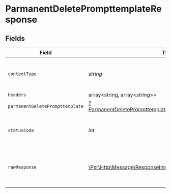 # ParmanentDeletePrompttemplateResponse


## Fields

| Field                                                                                                                                                | Type                                                                                                                                                 | Required                                                                                                                                             | Description                                                                                                                                          |
| ---------------------------------------------------------------------------------------------------------------------------------------------------- | ---------------------------------------------------------------------------------------------------------------------------------------------------- | ---------------------------------------------------------------------------------------------------------------------------------------------------- | ---------------------------------------------------------------------------------------------------------------------------------------------------- |
| `contentType`                                                                                                                                        | *string*                                                                                                                                             | :heavy_check_mark:                                                                                                                                   | HTTP response content type for this operation                                                                                                        |
| `headers`                                                                                                                                            | array<string, array<*string*>>                                                                                                                       | :heavy_minus_sign:                                                                                                                                   | N/A                                                                                                                                                  |
| `parmanentDeletePrompttemplate`                                                                                                                      | [?ParmanentDeletePrompttemplateParmanentDeletePrompttemplate](../../models/operations/ParmanentDeletePrompttemplateParmanentDeletePrompttemplate.md) | :heavy_minus_sign:                                                                                                                                   | OK                                                                                                                                                   |
| `statusCode`                                                                                                                                         | *int*                                                                                                                                                | :heavy_check_mark:                                                                                                                                   | HTTP response status code for this operation                                                                                                         |
| `rawResponse`                                                                                                                                        | [\Psr\Http\Message\ResponseInterface](https://www.php-fig.org/psr/psr-7/#33-psrhttpmessageresponseinterface)                                         | :heavy_minus_sign:                                                                                                                                   | Raw HTTP response; suitable for custom response parsing                                                                                              |